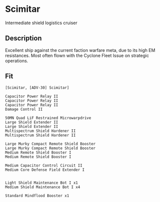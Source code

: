 # Scimitar
Intermediate shield logistics cruiser

## Description
Excellent ship against the current faction warfare meta, due to its high EM resistances. Most often flown with the Cyclone Fleet Issue on strategic operations.

## Fit
```
[Scimitar, [ADV-30] Scimitar]

Capacitor Power Relay II
Capacitor Power Relay II
Capacitor Power Relay II
Damage Control II

50MN Quad LiF Restrained Microwarpdrive
Large Shield Extender II
Large Shield Extender II
Multispectrum Shield Hardener II
Multispectrum Shield Hardener II

Large Murky Compact Remote Shield Booster
Large Murky Compact Remote Shield Booster
Medium Remote Shield Booster I
Medium Remote Shield Booster I

Medium Capacitor Control Circuit II
Medium Core Defense Field Extender I


Light Shield Maintenance Bot I x1
Medium Shield Maintenance Bot I x4

Standard Mindflood Booster x1
```